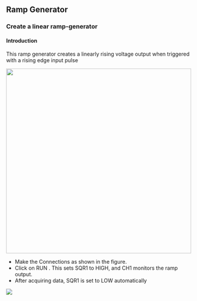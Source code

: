 Ramp Generator
---
### Create a linear ramp-generator

#### Introduction

This ramp generator creates a linearly rising voltage output when triggered with a rising edge input pulse

<img src="https://fossasia.github.io/pslab-experiments/images/schematics/rampgen.svg" width=500 height=500>

+ Make the Connections as shown in the figure.
+ Click on RUN . This sets SQR1 to HIGH, and CH1 monitors the ramp output.
+ After acquiring data, SQR1 is set to LOW automatically 

<img src="https://fossasia.github.io/pslab-experiments/images/screenshots/rampgen.png">

